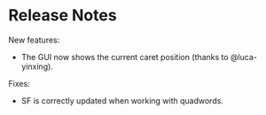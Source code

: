 # Release Notes

New features:

- The GUI now shows the current caret position (thanks to @luca-yinxing).

Fixes:

- SF is correctly updated when working with quadwords.
